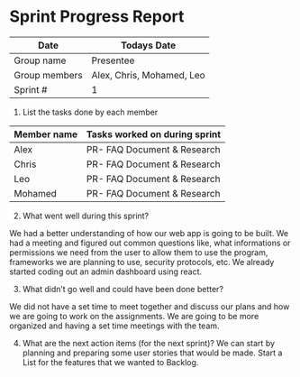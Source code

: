 # Sprint Progress Report 

| Date |  Todays Date  |
|------|---------------|
| Group name | Presentee |
| Group members | Alex, Chris, Mohamed, Leo |
| Sprint # | 1 |
 
1. List the tasks done by each member 

| Member name | Tasks worked on during sprint |
|-------------|-------------------------------|
| Alex        | PR- FAQ Document & Research   |
| Chris       | PR- FAQ Document & Research   |
| Leo         | PR- FAQ Document & Research   |
| Mohamed     | PR- FAQ Document & Research   |

  
 
 
2. What went well during this sprint? 

We had a better understanding of how our web app is going to be built. We had a meeting and figured out common questions like, what informations or permissions we need from the user to allow them to use the program, frameworks we are planning to use, security protocols, etc. We already started coding out an admin dashboard using react. 
 
 
 
3. What didn’t go well and could have been done better? 
 
We did not have a set time to meet together and discuss our plans and how we are going to work on the assignments. We are going to be more organized and having a set time meetings with the team. 

 
 
4. What are the next action items (for the next sprint)? 
      We can start by planning and preparing some user stories that would be made.
      Start a List for the features that we wanted to Backlog.
